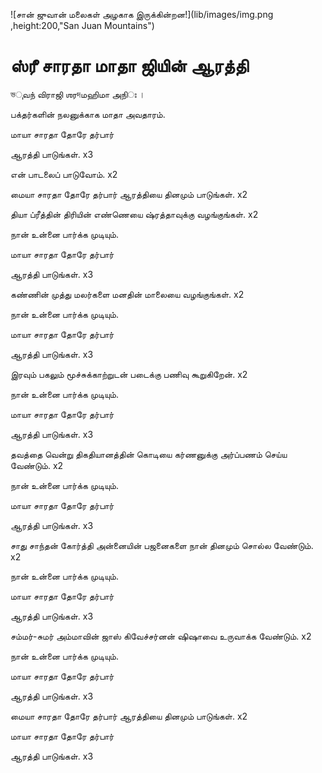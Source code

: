 ![சான் ஜுவான் மலைகள் அழகாக இருக்கின்றன!](lib/images/img.png ,height:200,"San Juan Mountains")

# ஸ்ரீ சாரதா மாதா ஜியின் ஆரத்தி

ভுவந் விராஜி ஶரদமஹிமா அநிঃ ।

பக்தர்களின் நலனுக்காக மாதா அவதாரம்.

மாயா சாரதா தோரே தர்பார்

ஆரத்தி பாடுங்கள். x3

என் பாடலைப் பாடுவோம். x2

மையா சாரதா தோரே தர்பார் ஆரத்தியை தினமும் பாடுங்கள். x2

தியா ப்ரீத்தின் திரியின் எண்ணெயை ஷ்ரத்தாவுக்கு வழங்குங்கள். x2

நான் உன்னை பார்க்க முடியும்.

மாயா சாரதா தோரே தர்பார்

ஆரத்தி பாடுங்கள். x3

கண்ணின் முத்து மலர்களை மனதின் மாலையை வழங்குங்கள். x2

நான் உன்னை பார்க்க முடியும்.

மாயா சாரதா தோரே தர்பார்

ஆரத்தி பாடுங்கள். x3

இரவும் பகலும் மூச்சுக்காற்றுடன் படைக்கு பணிவு கூறுகிறேன். x2

நான் உன்னை பார்க்க முடியும்.

மாயா சாரதா தோரே தர்பார்

ஆரத்தி பாடுங்கள். x3

தவத்தை வென்று திகதியானத்தின் கொடியை கர்ணனுக்கு அர்ப்பணம் செய்ய வேண்டும். x2

நான் உன்னை பார்க்க முடியும்.

மாயா சாரதா தோரே தர்பார்

ஆரத்தி பாடுங்கள். x3

சாது சாந்தன் கோர்த்தி அன்னையின் பஜனைகளை நான் தினமும் சொல்ல வேண்டும். x2

நான் உன்னை பார்க்க முடியும்.

மாயா சாரதா தோரே தர்பார்

ஆரத்தி பாடுங்கள். x3

சம்மர்-சுமர் அம்மாவின் ஜாஸ் கிவேச்சர்னன் ஷிஷாவை உருவாக்க வேண்டும். x2

நான் உன்னை பார்க்க முடியும்.

மாயா சாரதா தோரே தர்பார்

ஆரத்தி பாடுங்கள். x3

மையா சாரதா தோரே தர்பார் ஆரத்தியை தினமும் பாடுங்கள். x2

மாயா சாரதா தோரே தர்பார்

ஆரத்தி பாடுங்கள். x3